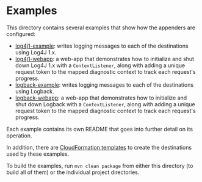 # Examples

This directory contains several examples that show how the appenders are configured:

* [log4j1-example](log4j1-example): writes logging messages to each of the destinations
  using Log4J 1.x.
* [log4j1-webapp](log4j1-webapp): a web-app that demonstrates how to initialize and shut
  down Log4J 1.x with a `ContextListener`, along with adding a unique request token to
  the mapped diagnostic context to track each request's progress.
* [logback-example](logback-example): writes logging messages to each of the destinations
  using Logback.
* [logback-webapp](logback-webapp): a web-app that demonstrates how to initialize and shut
  down Logback with a `ContextListener`, along with adding a unique request token to the
  mapped diagnostic context to track each request's progress.

Each example contains its own README that goes into further detail on its operation.

In addition, there are [CloudFormation templates](cloudformation) to create the destinations
used by these examples.

To build the examples, run `mvn clean package` from either this directory (to build all of
them) or the individual project directories.
